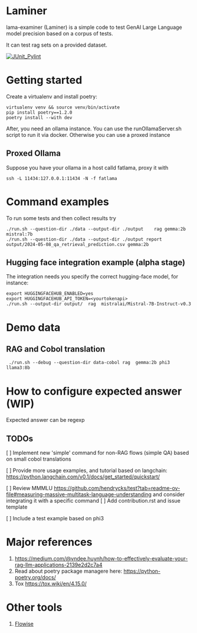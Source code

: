 # Laminer
lama-examiner (Laminer) is a simple code to test GenAI Large Language model precision based on a corpus of tests.

It can test rag sets on a provided dataset.


[![JUnit_Pylint](https://github.com/daitangio/laminer/actions/workflows/unittest.yml/badge.svg)](https://github.com/daitangio/laminer/actions/workflows/unittest.yml)

# Getting started
Create a virtualenv and install poetry:

    virtualenv venv && source venv/bin/activate
    pip install poetry==1.2.0
    poetry install --with dev

After, you need an ollama instance. You can use the runOllamaServer.sh script to run it via docker.
Otherwise you can use a proxed instance

## Proxed Ollama
Suppose you have your ollama in a host calld fatlama, proxy it with

    ssh -L 11434:127.0.0.1:11434 -N -f fatlama


# Command examples

To run some tests and then collect results try

    ./run.sh --question-dir ./data --output-dir ./output    rag gemma:2b mistral:7b
    ./run.sh --question-dir ./data --output-dir ./output report output/2024-05-08_qa_retrieval_prediction.csv gemma:2b

## Hugging face integration example (alpha stage)

The integration needs you specify the correct hugging-face model, for instance:

    export HUGGINGFACEHUB_ENABLED=yes
    export HUGGINGFACEHUB_API_TOKEN=<yourtokenapi>
    ./run.sh --output-dir output/  rag  mistralai/Mistral-7B-Instruct-v0.3

# Demo data
## RAG and Cobol translation

     ./run.sh --debug --question-dir data-cobol rag  gemma:2b phi3 llama3:8b     


# How to configure expected answer (WIP)

Expected answer can be regexp


## TODOs

[ ] Implement new 'simple' command for non-RAG flows (simple QA)
    based on small cobol translations

[ ] Provide more usage examples, and tutorial based on langchain:
    https://python.langchain.com/v0.1/docs/get_started/quickstart/

[ ] Review MMMLU https://github.com/hendrycks/test?tab=readme-ov-file#measuring-massive-multitask-language-understanding 
    and consider integrating it
    with a specific command
[ ] Add contribution.rst and issue template

[ ] Include a test example based on phi3


# Major references

1) https://medium.com/@vndee.huynh/how-to-effectively-evaluate-your-rag-llm-applications-2139e2d2c7a4
2) Read about poetry package managere here: https://python-poetry.org/docs/
3) Tox https://tox.wiki/en/4.15.0/

# Other tools

1) [Flowise](https://github.com/FlowiseAI/Flowise) 
